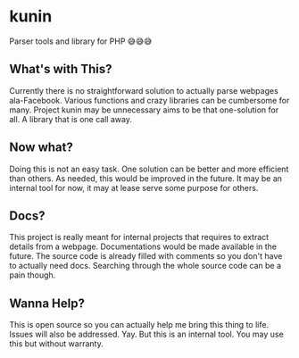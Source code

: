 # kunin
Parser tools and library for PHP 😅😅😅

## What's with This?
Currently there is no straightforward solution to actually parse webpages ala-Facebook. Various functions and crazy libraries can be cumbersome for many. Project kunin may be unnecessary aims to be that one-solution for all. A library that is one call away.

## Now what?
Doing this is not an easy task. One solution can be better and more efficient than others. As needed, this would be improved in the future. It may be an internal tool for now, it may at lease serve some purpose for others.

## Docs?
This project is really meant for internal projects that requires to extract details from a webpage. Documentations would be made available in the future. The source code is already filled with comments so you don't have to actually need docs. Searching through the whole source code can be a pain though.

## Wanna Help?
This is open source so you can actually help me bring this thing to life. Issues will also be addressed. Yay. But this is an internal tool. You may use this but without warranty.